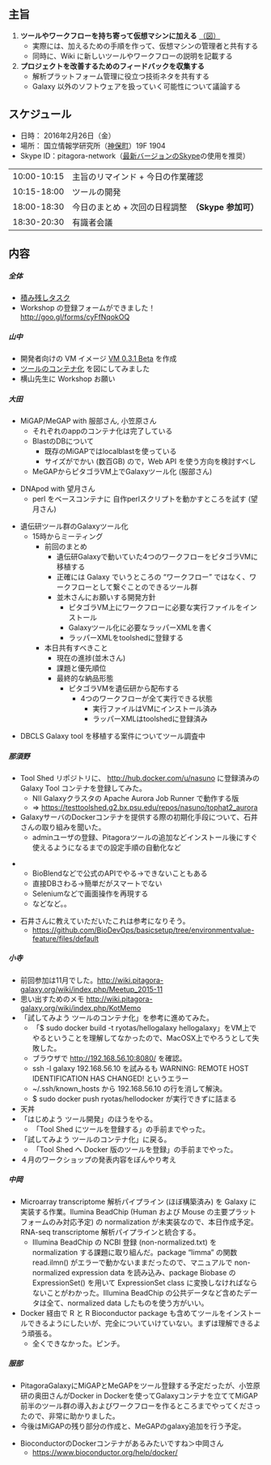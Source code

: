 主旨
----

1.  **ツールやワークフローを持ち寄って仮想マシンに加える** [（図）](http://www.pitagora-galaxy.org/_/rsrc/1416890873801/about/about_overview.png)
    -   実際には、加えるための手順を作って、仮想マシンの管理者と共有する
    -   同時に、Wiki に新しいツールやワークフローの説明を記載する
2.  **プロジェクトを改善するためのフィードバックを収集する**
    -   解析プラットフォーム管理に役立つ技術ネタを共有する
    -   Galaxy 以外のソフトウェアを扱っていく可能性について議論する

スケジュール
------------

-   日時： 2016年2月26日（金）
-   場所： 国立情報学研究所（[神保町](http://www.nii.ac.jp/about/access/)）19F 1904
-   Skype ID：pitagora-network（[最新バージョンのSkype](http://www.skype.com/ja/)の使用を推奨）

|             |                                                     |
|-------------|-----------------------------------------------------|
| 10:00-10:15 | 主旨のリマインド + 今日の作業確認                   |
| 10:15-18:00 | ツールの開発                                        |
| 18:00-18:30 | 今日のまとめ + 次回の日程調整　**（Skype 参加可）** |
| 18:30-20:30 | 有識者会議                                          |

内容
----

##### 全体

-   [積み残しタスク](/積み残しタスク "wikilink")
-   Workshop の登録フォームができました！　http://goo.gl/forms/cyFfNqokOQ

##### 山中

-   開発者向けの VM イメージ [VM 0.3.1 Beta](http://download.pitagora-galaxy.org/data/release/Pitagora-Galaxy-0.3.1-Beta.ova) を作成
-   [ツールのコンテナ化](https://docs.google.com/presentation/d/1IA0YJBAyGrNf6wgcKj5C36CHEWjci1QsNzeO0SonMbE/edit?usp=sharing) を図にしてみました
-   横山先生に Workshop お願い

##### 大田

-   MiGAP/MeGAP with 服部さん, 小笠原さん
    -   それぞれのappのコンテナ化は完了している
    -   BlastのDBについて
        -   既存のMiGAPではlocalblastを使っている
        -   サイズがでかい (数百GB) ので，Web API を使う方向を検討すべし
    -   MeGAPからピタゴラVM上でGalaxyツール化 (服部さん)

<!-- -->

-   DNApod with 望月さん
    -   perl をベースコンテナに 自作perlスクリプトを動かすところを試す (望月さん)

<!-- -->

-   遺伝研ツール群のGalaxyツール化
    -   15時からミーティング
        -   前回のまとめ
            -   遺伝研Galaxyで動いていた4つのワークフローをピタゴラVMに移植する
            -   正確には Galaxy でいうところの “ワークフロー” ではなく、ワークフローとして繋ぐことのできるツール群
            -   並木さんにお願いする開発方針
                -   ピタゴラVM上にワークフローに必要な実行ファイルをインストール
                -   Galaxyツール化に必要なラッパーXMLを書く
                -   ラッパーXMLをtoolshedに登録する
        -   本日共有すべきこと
            -   現在の進捗(並木さん)
            -   課題と優先順位
            -   最終的な納品形態
                -   ピタゴラVMを遺伝研から配布する
                    -   4つのワークフローが全て実行できる状態
                        -   実行ファイルはVMにインストール済み
                        -   ラッパーXMLはtoolshedに登録済み

<!-- -->

-   DBCLS Galaxy tool を移植する案件についてツール調査中

##### 那須野

-   Tool Shed リポジトリに、 <http://hub.docker.com/u/nasuno> に登録済みの Galaxy Tool コンテナを登録してみた。
    -   NII Galaxyクラスタの Apache Aurora Job Runner で動作する版
    -   =&gt; <https://testtoolshed.g2.bx.psu.edu/repos/nasuno/tophat2_aurora>
-   GalaxyサーバのDockerコンテナを提供する際の初期化手段について、石井さんの取り組みを聞いた。
    -   adminユーザの登録、Pitagoraツールの追加などインストール後にすぐ使えるようになるまでの設定手順の自動化など

<!-- -->

-   -   BioBlendなどで公式のAPIでやる→できないこともある
    -   直接DBさわる→簡単だがスマートでない
    -   Seleniumなどで画面操作を再現する
    -   などなど。。

<!-- -->

-   石井さんに教えていただいたこれは参考になりそう。
    -   <https://github.com/BioDevOps/basicsetup/tree/environmentvalue-feature/files/default>

##### 小寺

-   前回参加は11月でした。[<http://wiki.pitagora-galaxy.org/wiki/index.php/Meetup_2015-11>](/http://wiki.pitagora-galaxy.org/wiki/index.php/Meetup_2015-11 "wikilink")
-   思い出すためのメモ [<http://wiki.pitagora-galaxy.org/wiki/index.php/KotMemo>](/http://wiki.pitagora-galaxy.org/wiki/index.php/KotMemo "wikilink")
-   「試してみよう ツールのコンテナ化」を参考に進めてみた。
    -   「$ sudo docker build -t ryotas/hellogalaxy hellogalaxy」をVM上でやるということを理解してなかったので、MacOSX上でやろうとして失敗した。
    -   ブラウザで <http://192.168.56.10:8080/> を確認。
    -   ssh -l galaxy 192.168.56.10 を試みるも WARNING: REMOTE HOST IDENTIFICATION HAS CHANGED! というエラー
    -   ~/.ssh/known_hosts から 192.168.56.10 の行を消して解決。
    -   $ sudo docker push ryotas/hellodocker が実行できずに詰まる
-   天丼
-   「はじめよう ツール開発」のほうをやる。
    -   「Tool Shed にツールを登録する」の手前までやった。
-   「試してみよう ツールのコンテナ化」に戻る。
    -   「Tool Shed へ Docker 版のツールを登録」の手前までやった。
-   ４月のワークショップの発表内容をぼんやり考え

##### 中岡

-   Microarray transcriptome 解析パイプライン (ほぼ構築済み) を Galaxy に実装する作業。Ilumina BeadChip (Human および Mouse の主要プラットフォームのみ対応予定) の normalization が未実装なので、本日作成予定。RNA-seq transcriptome 解析パイプラインと統合する。
    -   Illumina BeadChip の NCBI 登録 (non-normalized.txt) を normalization する課題に取り組んだ。package “limma” の関数 read.ilmn() がエラーで動かないままだったので、マニュアルで non-normalized expression data を読み込み、package Biobase の ExpressionSet() を用いて ExpressionSet class に変換しなければならないことがわかった。Illumina BeadChip の公共データなど含めたデータは全て、normalized data したものを使う方がいい。
-   Docker 経由で R と R Bioconductor package も含めてツールをインストールできるようにしたいが、完全についていけていない。まずは理解できるよう頑張る。
    -   全くできなかった。ピンチ。

##### 服部

-   PitagoraGalaxyにMiGAPとMeGAPをツール登録する予定だったが、小笠原研の奥田さんがDocker in Dockerを使ってGalaxyコンテナを立ててMiGAP前半のツール群の導入およびワークフローを作るところまでやってくださったので、非常に助かりました。
-   今後はMiGAPの残り部分の作成と、MeGAPのgalaxy追加を行う予定。

<!-- -->

-   BioconductorのDockerコンテナがあるみたいですね＞中岡さん
    -   <https://www.bioconductor.org/help/docker/>
